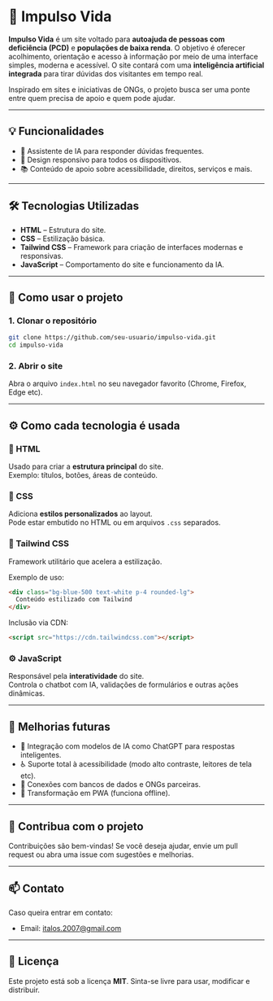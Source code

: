 
# 🌟 Impulso Vida

**Impulso Vida** é um site voltado para **autoajuda de pessoas com deficiência (PCD)** e **populações de baixa renda**. 
O objetivo é oferecer acolhimento, orientação e acesso à informação por meio de uma interface simples, moderna e acessível. 
O site contará com uma **inteligência artificial integrada** para tirar dúvidas dos visitantes em tempo real.

Inspirado em sites e iniciativas de ONGs, o projeto busca ser uma ponte entre quem precisa de apoio e quem pode ajudar.

---

## 💡 Funcionalidades

- 🤖 Assistente de IA para responder dúvidas frequentes.
- 📱 Design responsivo para todos os dispositivos.
- 📚 Conteúdo de apoio sobre acessibilidade, direitos, serviços e mais.

---

## 🛠️ Tecnologias Utilizadas

- **HTML** – Estrutura do site.
- **CSS** – Estilização básica.
- **Tailwind CSS** – Framework para criação de interfaces modernas e responsivas.
- **JavaScript** – Comportamento do site e funcionamento da IA.

---

## 🚀 Como usar o projeto

### 1. Clonar o repositório

```bash
git clone https://github.com/seu-usuario/impulso-vida.git
cd impulso-vida
```

### 2. Abrir o site

Abra o arquivo `index.html` no seu navegador favorito (Chrome, Firefox, Edge etc).

---

## ⚙️ Como cada tecnologia é usada

### 📄 HTML

Usado para criar a **estrutura principal** do site.  
Exemplo: títulos, botões, áreas de conteúdo.

### 🎨 CSS

Adiciona **estilos personalizados** ao layout.  
Pode estar embutido no HTML ou em arquivos `.css` separados.

### 💨 Tailwind CSS

Framework utilitário que acelera a estilização.

Exemplo de uso:

```html
<div class="bg-blue-500 text-white p-4 rounded-lg">
  Conteúdo estilizado com Tailwind
</div>
```

Inclusão via CDN:

```html
<script src="https://cdn.tailwindcss.com"></script>
```

### ⚙️ JavaScript

Responsável pela **interatividade** do site.  
Controla o chatbot com IA, validações de formulários e outras ações dinâmicas.

---

## 📌 Melhorias futuras

- 💬 Integração com modelos de IA como ChatGPT para respostas inteligentes.
- ♿ Suporte total à acessibilidade (modo alto contraste, leitores de tela etc).
- 🔗 Conexões com bancos de dados e ONGs parceiras.
- 📲 Transformação em PWA (funciona offline).

---

## 🤝 Contribua com o projeto

Contribuições são bem-vindas! Se você deseja ajudar, envie um pull request ou abra uma issue com sugestões e melhorias.

---

## 📫 Contato

Caso queira entrar em contato:

- Email: italos.2007@gmail.com

---

## 📄 Licença

Este projeto está sob a licença **MIT**. Sinta-se livre para usar, modificar e distribuir.

